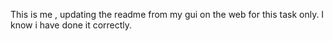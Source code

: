 This is me , updating the readme from my gui on the web for this task only.
I know i have done it correctly.
